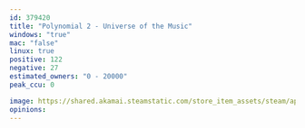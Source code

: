 ```yaml
---
id: 379420
title: "Polynomial 2 - Universe of the Music"
windows: "true"
mac: "false"
linux: true
positive: 122
negative: 27
estimated_owners: "0 - 20000"
peak_ccu: 0

image: https://shared.akamai.steamstatic.com/store_item_assets/steam/apps/379420/header.jpg?t=1502457299
opinions:
---
```


